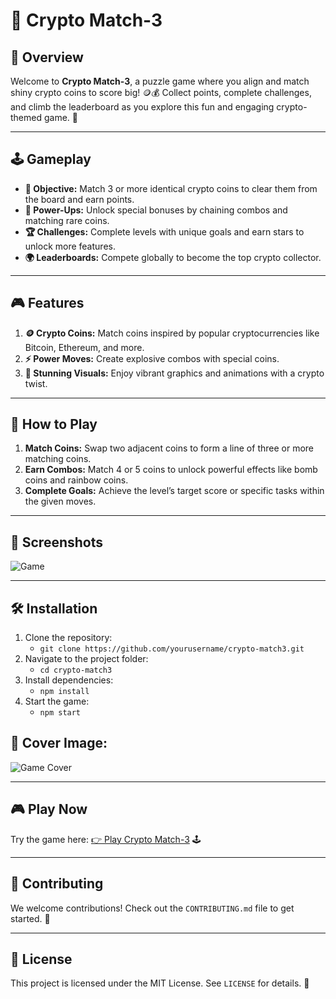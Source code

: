 # 💎 Crypto Match-3

## 🌟 Overview
Welcome to **Crypto Match-3**, a puzzle game where you align and match shiny crypto coins to score big! 🪙💰 Collect points, complete challenges, and climb the leaderboard as you explore this fun and engaging crypto-themed game. 🚀

---

## 🕹️ Gameplay
- **🎯 Objective:** Match 3 or more identical crypto coins to clear them from the board and earn points.
- **💎 Power-Ups:** Unlock special bonuses by chaining combos and matching rare coins.
- **🏆 Challenges:** Complete levels with unique goals and earn stars to unlock more features.
- **🌍 Leaderboards:** Compete globally to become the top crypto collector.

---

## 🎮 Features
1. **🪙 Crypto Coins:** Match coins inspired by popular cryptocurrencies like Bitcoin, Ethereum, and more.
2. **⚡ Power Moves:** Create explosive combos with special coins.
3. **🎨 Stunning Visuals:** Enjoy vibrant graphics and animations with a crypto twist.

---

## 🚀 How to Play
1. **Match Coins:** Swap two adjacent coins to form a line of three or more matching coins.
2. **Earn Combos:** Match 4 or 5 coins to unlock powerful effects like bomb coins and rainbow coins.
3. **Complete Goals:** Achieve the level’s target score or specific tasks within the given moves.

---

## 📸 Screenshots
![Game](https://example.com/images/main-menu.png)

---

## 🛠️ Installation
1. Clone the repository:
   - `git clone https://github.com/yourusername/crypto-match3.git`
2. Navigate to the project folder:
   - `cd crypto-match3`
3. Install dependencies:
   - `npm install`
4. Start the game:
   - `npm start`

## 📸 Cover Image:
![Game Cover](cover.png)

---

## 🎮 Play Now
Try the game here: [👉 Play Crypto Match-3](https://play.unity.com/en/games/f161aa90-0243-4ed2-940a-e351ed7d183b/crypyo-match3) 🕹️

---

## 🤝 Contributing
We welcome contributions! Check out the `CONTRIBUTING.md` file to get started. 🚀

---

## 📜 License
This project is licensed under the MIT License. See `LICENSE` for details. 📄
